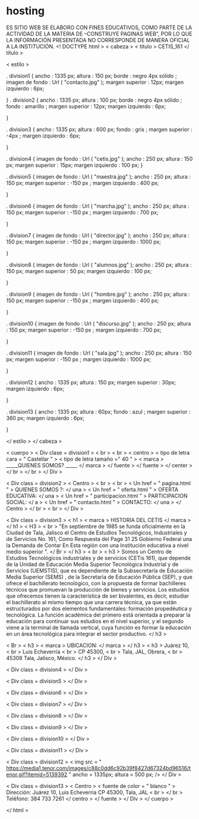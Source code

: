 # hosting
ES SITIO WEB SE ELABORO CON FINES EDUCATIVOS, COMO PARTE DE LA ACTIVIDAD DE LA MATERIA DE –CONSTRUYE PAGINAS WEB”, POR LO QUE LA INFORMACIÓN PRESENTADA NO CORRESPONDE DE MANERA OFICIAL A LA INSTITUCIÓN.
<! DOCTYPE html >
< cabeza >
< título > CETIS_161 </ título >

< estilo >

. division1 {
ancho : 1335 px;
altura : 150 px;
borde : negro 4px sólido ;
imagen de fondo : Url ( "contacto.jpg" );
margen superior : 12px;
margen izquierdo : 6px;

}
. division2 {
ancho : 1335 px;
altura : 100 px;
borde : negro 4px sólido ;
fondo : amarillo ;
margen superior : 12px;
margen izquierdo : 6px;

}

. division3 {
ancho : 1335 px;
altura : 600 px;
fondo : gris ;
margen superior : -4px ;
margen izquierdo : 6px;

}

. division4 {
imagen de fondo : Url ( "cetis.jpg" );
ancho : 250 px;
altura : 150 px;
margen superior : 15px;
margen izquierdo : 100 px;
}


. division5 {
imagen de fondo : Url ( "maestra.jpg" );
ancho : 250 px;
altura : 150 px;
margen superior : -150 px ;
margen izquierdo : 400 px;

}


. division6 {
imagen de fondo : Url ( "marcha.jpg" );
ancho : 250 px;
altura : 150 px;
margen superior : -150 px ;
margen izquierdo : 700 px;

}

. division7 {
imagen de fondo : Url ( "director.jpg" );
ancho : 250 px;
altura : 150 px;
margen superior : -150 px ;
margen izquierdo : 1000 px;

}

. division8 {
imagen de fondo : Url ( "alumnos.jpg" );
ancho : 250 px;
altura : 150 px;
margen superior : 50 px;
margen izquierdo : 100 px;

}


. division9 {
imagen de fondo : Url ( "hombre.jpg" );
ancho : 250 px;
altura : 150 px;
margen superior : -150 px ;
margen izquierdo : 400 px;

}


. division10 {
imagen de fondo : Url ( "discurso.jpg" );
ancho : 250 px;
altura : 150 px;
margen superior : -150 px ;
margen izquierdo : 700 px;

}


. division11 {
imagen de fondo : Url ( "sala.jpg" );
ancho : 250 px;
altura : 150 px;
margen superior : -150 px ;
margen izquierdo : 1000 px;

}

. division12 {
ancho : 1335 px;
altura : 150 px;
margen superior : 30px;
margen izquierdo : 6px;

}

. division13 {
ancho : 1335 px;
altura : 60px;
fondo : azul ;
margen superior : 360 px;
margen izquierdo : 6px;

}


</ estilo >
</ cabeza >



< cuerpo >
< Div  clase = division1 > < br > < br > < centro > < tipo de letra  cara = " Castellar " > < tipo de letra  tamaño =" 40 " > < marca > _____QUIENES SOMOS? _____ </ marca > </ fuente > </ fuente > </ center > </ br > </ br >
</ Div >

< Div  class = division2 >
< Centro > < br > < br >
< Un  href = " pagina.html " > QUIENES SOMOS ?: </ una >
< Un  href = " oferta.html " > OFERTA EDUCATIVA: </ una >
< Un  href = " participacion.html " > PARTICIPACION SOCIAL: </ a >
< Un  href = " contacto.html " > CONTACTO: </ una >
</ Centro > </ br > < br >
</ Div >

< Div  class = division3 >
< h1 > < marca > HISTORIA DEL CETIS </ marca > </ h1 >
< H3 > < br > "En septiembre de 1985 se funda oficialmente en la Ciudad de Tala, Jalisco el Centro de Estudios Tecnológicos, Industriales y de Servicios No. 161, Como Respuesta del Page 31 25 Gobierno Federal una la Demanda de Contar En Esta región con una Institución educativa a nivel medio superior ". </ Br > </ h3 > < br >
< h3 > Somos un Centro de Estudios Tecnológicos industriales y de servicios (CETis 161), que depende de la Unidad de Educación Media Superior Tecnológica Industrial y de Servicios (UEMSTIS), que es dependiente de la Subsecretaría de Educación Media Superior (SEMS) , de la Secretaría de Educación Pública (SEP), y que ofrece el bachillerato tecnológico, con la propuesta de formar bachilleres técnicos que promuevan la producción de bienes y servicios.
Los estudios que ofrecemos tienen la característica de ser bivalentes, es decir, estudiar el bachillerato al mismo tiempo que una carrera técnica, ya que están estructurados por dos elementos fundamentales: formación propedéutica y tecnológica. La función académica del primero está orientada a preparar la educación para continuar sus estudios en el nivel superior, y el segundo viene a la terminal de llamada vertical, cuya función es formar la educación en un área tecnológica para integrar el sector productivo. </ h3 >

< Br > < h3 > < marca > UBICACION: </ marca > </ h3 >
< h3 >
Juárez 10, < br > Luis Echeverría < br > CP 45300, < br > Tala, JAL, Obrera, < br > 45308 Tala, Jalisco, México.
</ h3 >
</ Div >

< Div  class = division4 >
</ Div >


< Div  class = division5 >
</ Div >


< Div  class = division6 >
</ Div >


< Div  class = division7 >
</ Div >


< Div  class = division8 >
</ Div >


< Div  class = division9 >
</ Div >


< Div  class = division10 >
</ Div >

< Div  class = division11 >
</ Div >


< Div  class = division12 > < img  src = " https://media1.tenor.com/images/c88c0dd6c92b39f8427d67324bd96516/tenor.gif?itemid=5139392 " ancho = 1335px;  altura = 500 px; />
</ Div >

< Div  class = division13 >
< Centro > < fuente  de color = " blanco " > Dirección: Juárez 10, Luis Echeverria CP 45300, Tala, JAL < br > </ br >
Teléfono: 384 733 7261 </ centro > </ fuente >
</ Div >
</ cuerpo >

</ html >
